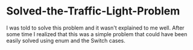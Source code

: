 # Solved-the-Traffic-Light-Problem
I was told to solve this problem and it wasn't explained to me well. After some time I realized that this was a simple problem that could have been easily solved using enum and the Switch cases.
